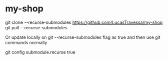 # my-shop

git clone --recurse-submodules https://github.com/LucasTravessa/my-shop
git pull --recurse-submodules


Or update locally on git --recurse-submodules flag as true and then use git commands normally

git config submodule.recurse true

